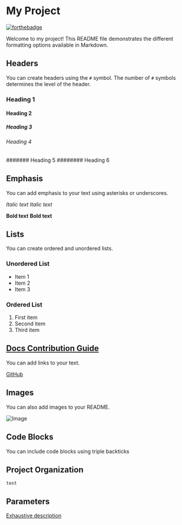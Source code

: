 # My Project

[![forthebadge](https://forthebadge.com/images/featured/featured-compatibility-betamax.svg)](https://forthebadge.com)

Welcome to my project! This README file demonstrates the different formatting options available in Markdown.

## Headers

You can create headers using the `#` symbol. The number of `#` symbols determines the level of the header.

### Heading 1
#### Heading 2
##### Heading 3
###### Heading 4
####### Heading 5
######## Heading 6

## Emphasis

You can add emphasis to your text using asterisks or underscores.

*Italic text*
_Italic text_

**Bold text**
__Bold text__

## Lists

You can create ordered and unordered lists.

### Unordered List

- Item 1
- Item 2
- Item 3

### Ordered List

1. First item
2. Second item
3. Third item

## [Docs Contribution Guide](https://www.codecademy.com/pages/contribute-docs)

You can add links to your text.

[GitHub](https://github.com)

## Images

You can also add images to your README.

![Image](https://example.com/image.jpg)

## Code Blocks

You can include code blocks using triple backticks

## Project Organization
``` test ```

## Parameters
    
[Exhaustive description](/PARAMETERS.md)